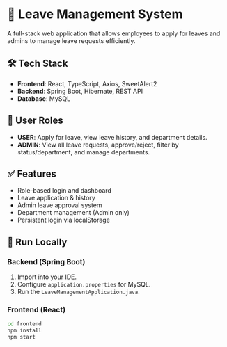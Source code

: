 # 📝 Leave Management System

A full-stack web application that allows employees to apply for leaves and admins to manage leave requests efficiently.

## 🛠️ Tech Stack
- **Frontend**: React, TypeScript, Axios, SweetAlert2
- **Backend**: Spring Boot, Hibernate, REST API
- **Database**: MySQL

## 👥 User Roles
- **USER**: Apply for leave, view leave history, and department details.
- **ADMIN**: View all leave requests, approve/reject, filter by status/department, and manage departments.

## ✅ Features
- Role-based login and dashboard
- Leave application & history
- Admin leave approval system
- Department management (Admin only)
- Persistent login via localStorage

## 🚀 Run Locally

### Backend (Spring Boot)
1. Import into your IDE.
2. Configure `application.properties` for MySQL.
3. Run the `LeaveManagementApplication.java`.

### Frontend (React)
```bash
cd frontend
npm install
npm start

